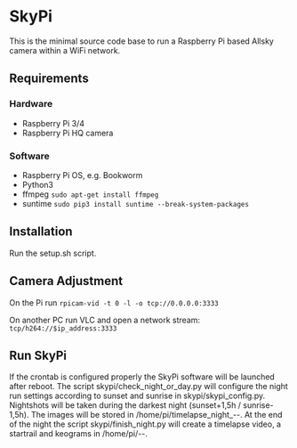 # SkyPi
This is the minimal source code base to run a Raspberry Pi based Allsky camera within a WiFi network.

## Requirements
### Hardware
- Raspberry Pi 3/4
- Raspberry Pi HQ camera

### Software
- Raspberry Pi OS, e.g. Bookworm
- Python3
- ffmpeg
```sudo apt-get install ffmpeg```
- suntime
```sudo pip3 install suntime --break-system-packages```

## Installation
Run the setup.sh script.

## Camera Adjustment
On the Pi run
```rpicam-vid -t 0 -l -o tcp://0.0.0.0:3333```

On another PC run VLC and open a network stream:
```tcp/h264://$ip_address:3333```

## Run SkyPi
If the crontab is configured properly the SkyPi software will be launched after reboot. The script skypi/check_night_or_day.py will configure the night run settings according to sunset and sunrise in skypi/skypi_config.py. Nightshots will be taken during the darkest night (sunset+1,5h / sunrise-1,5h). The images will be stored in /home/pi/timelapse_night_<year>-<month>-<day>. At the end of the night the script skypi/finish_night.py will create a timelapse video, a startrail and keograms in /home/pi/<year>-<month>-<day>.

